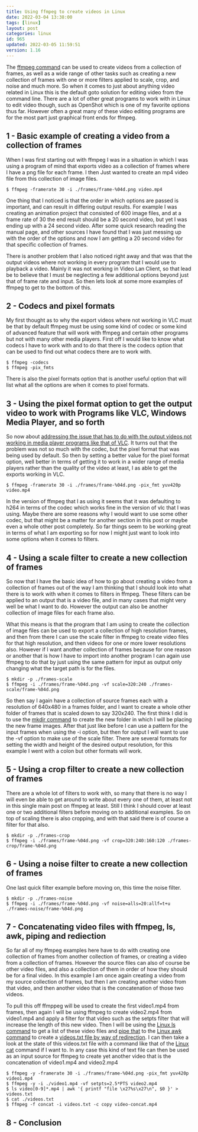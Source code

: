 ```yaml
---
title: Using ffmpeg to create videos in Linux
date: 2022-03-04 13:38:00
tags: [linux]
layout: post
categories: linux
id: 965
updated: 2022-03-05 11:59:51
version: 1.16
---
```


The [ffmpeg command](https://ffmpeg.org/ffmpeg.html) can be used to create videos from a collection of frames, as well as a wide range of other tasks such as creating a new collection of frames with one or more filters applied to scale, crop, and noise and much more. So when it comes to just about anything video related in Linux this is the default goto solution for editing video from the command line. There are a lot of other great programs to work with in Linux to edit video though, such as OpenShot which is one of my favorite options thus far. However often a great many of these video editing programs are for the most part just graphical front ends for ffmpeg.

<!-- more -->


## 1 - Basic example of creating a video from a collection of frames

When I was first starting out with ffmpeg I was in a situation in which I was using a program of mind that exports video as a collection of frames where I have a png file for each frame. I then Just wanted to create an mp4 video file from this collection of image files.

```
$ ffmpeg -framerate 30 -i ./frames/frame-%04d.png video.mp4
```

One thing that I noticed is that the order in which options are passed is important, and can result in differing output results. For example I was creating an animation project that consisted of 600 image files, and at a frame rate of 30 the end result should be a 20 second video, but yet I was ending up with a 24 second video. After some quick research reading the manual page, and other sources I have found that I was just messing up with the order of the options and now I am getting a 20 second video for that specific collection of frames.

There is another problem that I also noticed right away and that was that the output videos where not working in every program that I would use to playback a video. Mainly it was not working in Video Lan Client, so that lead be to believe that I must be neglecting a few additional options beyond just that of frame rate and input. So then lets look at some more examples of ffmpeg to get to the bottom of this.

## 2 - Codecs and  pixel formats

My first thought as to why the export videos where not working in VLC must be that by default ffmpeg must be using some kind of codec or some kind of advanced feature that will work with ffmpeg and certain other programs but not with many other media players. First off I would like to know what codecs I have to work with and to do that there is the codecs option that can be used to find out what codecs there are to work with.

```
$ ffmpeg -codecs
$ ffmpeg -pix_fmts
```

There is also the pixel formats option that is another useful option that will list what all the options are when it comes to pixel formats.

## 3 - Using the pixel format option to get the output video to work with Programs like VLC, Windows Media Player, and so forth

So now about [addressing the issue that has to do with the output videos not working in media player programs like that of VLC](https://superuser.com/a/705070). It turns out that the problem was not so much with the codec, but the pixel format that was being used by default. So then by setting a better value for the pixel format option, well better in terms of getting it to work in a wider range of media players rather than the quality of the video at least, I as able to get the exports working in VLC.

```
$ ffmpeg -framerate 30 -i ./frames/frame-%04d.png -pix_fmt yuv420p video.mp4
```

In the version of ffmpeg that I as using it seems that it was defaulting to h264 in terms of the codec which works fine in the version of vlc that I was using. Maybe there are some reasons why I would want to use some other codec, but that might be a matter for another section in this post or maybe even a whole other post completely. So far things seem to be working great in terms of what I am exporting so for now I might just want to look into some options when it comes to filters.

## 4 - Using a scale filter to create a new collection of frames

So now that I have the basic idea of how to go about creating a video from a collection of frames out of the way I am thinking that I should look into what there is to work with when it comes to filters in ffmpeg. These filters can be applied to an output that is a video file, and in many cases that might very well be what I want to do. However the output can also be another collection of image files for each frame also.

What this means is that the program that I am using to create the collection of image files can be used to export a collection of high resolution frames, and then from there I can use the scale filter in ffmpeg to create video files for that high resolution, and then videos for one or more lower resolutions also. However if I want another collection of frames because for one reason or another that is how I have to import into another program I can again use ffmpeg to do that by just using the same pattern for input as output only changing what the target path is for the files.

```
$ mkdir -p ./frames-scale
$ ffmpeg -i ./frames/frame-%04d.png -vf scale=320:240 ./frames-scale/frame-%04d.png
```

So then say I again have a collection of source frames each with a resolution of 640x480 in a frames folder, and I want to create a whole other folder of frames that is scaled down to say 320x240. The first think I did is to use the [mkdir command](/2021/06/30/linux-mkdir/) to create the new folder in which I will be placing the new frame images. After that just like before I can use a pattern for the input frames when using the -i option, but then for output I will want to use the -vf option to make use of the scale filter. There are several formats for setting the width and height of the desired output resolution, for this example I went with a colon but other formats will work.

## 5 - Using a crop filter to create a new collection of frames

There are a whole lot of filters to work with, so many that there is no way I will even be able to get around to write about every one of them, at least not in this single main post on ffmpeg at least. Still I think I should cover at least one or two additional filters before moving on to additional examples. So on top of scaling there is also cropping, and with that said there is of course a filter for that also.

```
$ mkdir -p ./frames-crop
$ ffmpeg -i ./frames/frame-%04d.png -vf crop=320:240:160:120 ./frames-crop/frame-%04d.png
```

## 6 - Using a noise filter to create a new collection of frames

One last quick filter example before moving on, this time the noise filter.

```
$ mkdir -p ./frames-noise
$ ffmpeg -i ./frames/frame-%04d.png -vf noise=alls=20:allf=t+u ./frames-noise/frame-%04d.png
```

## 7 - Concatenating video files with ffmpeg, ls, awk, piping and rediection

So far all of my ffmpeg examples here have to do with creating one collection of frames from another collection of frames, or creating a video from a collection of frames. However the source files can also of course be other video files, and also a collection of them in order of how they should be for a final video. In this example I am once again creating a video from my source collection of frames, but then I am creating another video from that video, and then another video that is the concatenation of those two videos.

To pull this off ffmppeg will be used to create the first video1.mp4 from frames, then again I will be using ffmpeg to create video2.mp4 from video1.mp4 and apply a filter for that video such as the setpts filter that will increase the length of this new video. Then I will be using the [Linux ls command](/2020/10/14/linux-ls/) to get a list of these video files and [pipe that](/2020/10/09/linux-pipe/) to the [Linux awk command](/2021/07/02/linux-awk/) to create a [videos.txt file by way of redirection](/2020/10/02/linux-redirection/). I can then take a look at the state of this videos.txt file with a command like that of the [Linux cat](/2020/11/11/linux-cat/) command if I want to. In any case this kind of text file can then be used as an input source for ffmpeg to create yet another video that is the concatenation of video1.mp4 and video2.mp4

```
$ ffmpeg -y -framerate 30 -i ./frames/frame-%04d.png -pix_fmt yuv420p video1.mp4
$ ffmpeg -y -i ./video1.mp4 -vf setpts=2.5*PTS video2.mp4
$ ls video[0-9]*.mp4 | awk '{ printf "file \x27%s\x27\n", $0 }' > videos.txt
$ cat ./videos.txt
$ ffmpeg -f concat -i videos.txt -c copy video-concat.mp4
```

## 8 - Conclusion

